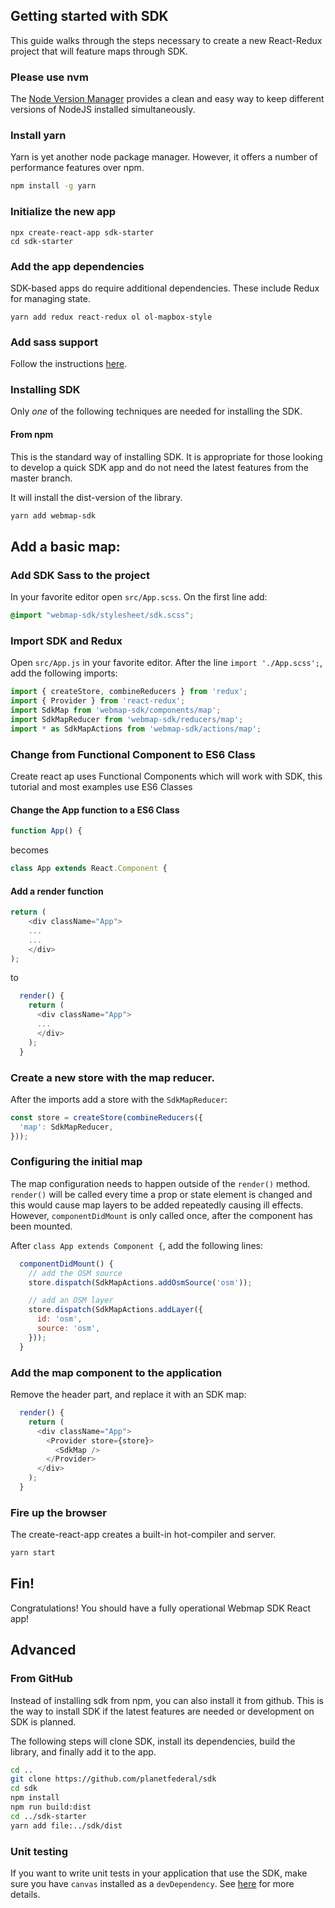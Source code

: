 ## Getting started with SDK

This guide walks through the steps necessary to create a new React-Redux
project that will feature maps through SDK.

### Please use nvm

The [Node Version Manager](https://github.com/creationix/nvm)
provides a clean and easy way to keep
different versions of NodeJS installed simultaneously.

### Install yarn

Yarn is yet another node package manager. However, it offers a number
of performance features over npm.

```bash
npm install -g yarn
```

### Initialize the new app

```
npx create-react-app sdk-starter
cd sdk-starter
```

### Add the app dependencies

SDK-based apps do require additional dependencies. These include Redux for managing state.

```
yarn add redux react-redux ol ol-mapbox-style
```

### Add sass support

Follow the instructions [here](https://facebook.github.io/create-react-app/docs/adding-a-sass-stylesheet).

### Installing SDK

Only *one* of the following techniques are needed for installing
the SDK.

#### From npm

This is the standard way of installing SDK.
It is appropriate for those looking to develop a quick SDK app
and do not need the latest features from the master branch.

It will install the dist-version of the library.

```bash
yarn add webmap-sdk
```

## Add a basic map:

### Add SDK Sass to the project

In your favorite editor open `src/App.scss`. On the first line add:

```css
@import "webmap-sdk/stylesheet/sdk.scss";
```

### Import SDK and Redux

Open `src/App.js` in your favorite editor. After the line `import './App.scss';`,
add the following imports:


```javascript
import { createStore, combineReducers } from 'redux';
import { Provider } from 'react-redux';
import SdkMap from 'webmap-sdk/components/map';
import SdkMapReducer from 'webmap-sdk/reducers/map';
import * as SdkMapActions from 'webmap-sdk/actions/map';
```

### Change from Functional Component to ES6 Class
Create react ap uses Functional Components which will work with SDK, this tutorial and most examples use ES6 Classes

#### Change the App function to a ES6 Class
```javascript
function App() {
```
becomes
```javascript
class App extends React.Component {
```

#### Add a render function
```javascript
return (
    <div className="App">
    ...
    ...
    </div>
);
```
to
```javascript
  render() {
    return (
      <div className="App">
      ...
      </div>
    );
  }
  ```

### Create a new store with the map reducer.

After the imports add a store with the `SdkMapReducer`:
```javascript
const store = createStore(combineReducers({
  'map': SdkMapReducer,
}));
```
### Configuring the initial map

The map configuration needs to happen outside of the `render()` method.
`render()` will be called every time a prop or state element is changed
and this would cause map layers to be added repeatedly causing ill effects.
However, `componentDidMount` is only called once, after the component has been
mounted.

After `class App extends Component {`, add the following lines:

```javascript
  componentDidMount() {
    // add the OSM source
    store.dispatch(SdkMapActions.addOsmSource('osm'));

    // add an OSM layer
    store.dispatch(SdkMapActions.addLayer({
      id: 'osm',
      source: 'osm',
    }));
  }
```

### Add the map component to the application

Remove the header part, and replace it with an SDK map:

```javascript
  render() {
    return (
      <div className="App">
        <Provider store={store}>
          <SdkMap />
        </Provider>
      </div>
    );
  }
```

### Fire up the browser

The create-react-app creates a built-in hot-compiler and server.
```bash
yarn start
```

## Fin!

Congratulations! You should have a fully operational Webmap SDK React app!

## Advanced

### From GitHub

Instead of installing sdk from npm, you can also install it from github. This is the way to install SDK if the latest features are needed
or development on SDK is planned.

The following steps will clone SDK, install its dependencies,
build the library, and finally add it to the app.

```bash
cd ..
git clone https://github.com/planetfederal/sdk
cd sdk
npm install
npm run build:dist
cd ../sdk-starter
yarn add file:../sdk/dist
```

### Unit testing
If you want to write unit tests in your application that use the SDK, make sure you have ```canvas``` installed as a ```devDependency```.
See [here](https://github.com/planetfederal/sdk/blob/master/DEVELOPING.md#testing-and-the-canvas-module) for more details.
